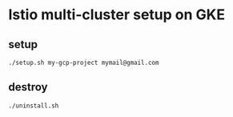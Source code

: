 # Istio multi-cluster setup on GKE
## setup
```
./setup.sh my-gcp-project mymail@gmail.com
```
## destroy
```
./uninstall.sh
```

